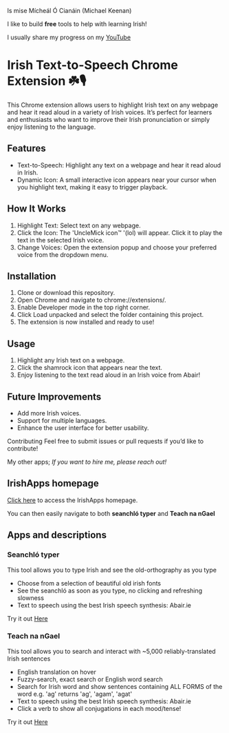 Is mise Mícheál Ó Cianáin (Michael Keenan)

I like to build **free** tools to help with learning Irish!

I usually share my progress on my [YouTube](https://www.youtube.com/@UncleMick)

# Irish Text-to-Speech Chrome Extension ☘️🎙️ #

This Chrome extension allows users to highlight Irish text on any webpage and hear it read aloud in a variety of Irish voices. It’s perfect for learners and enthusiasts who want to improve their Irish pronunciation or simply enjoy listening to the language.

## Features ##
- Text-to-Speech: Highlight any text on a webpage and hear it read aloud in Irish.
- Dynamic Icon: A small interactive icon appears near your cursor when you highlight text, making it easy to trigger playback.

## How It Works ##
1. Highlight Text: Select text on any webpage.
2. Click the Icon: The 'UncleMick icon™️ '(lol) will appear. Click it to play the text in the selected Irish voice.
3. Change Voices: Open the extension popup and choose your preferred voice from the dropdown menu.

## Installation ##
1. Clone or download this repository.
2. Open Chrome and navigate to chrome://extensions/.
3. Enable Developer mode in the top right corner.
4. Click Load unpacked and select the folder containing this project.
5. The extension is now installed and ready to use!

## Usage ##
1. Highlight any Irish text on a webpage.
2. Click the shamrock icon that appears near the text.
3. Enjoy listening to the text read aloud in an Irish voice from Abair!

## Future Improvements ##
- Add more Irish voices.
- Support for multiple languages.
- Enhance the user interface for better usability.

Contributing
Feel free to submit issues or pull requests if you’d like to contribute!

My other apps;
*If you want to hire me, please reach out!*

## IrishApps homepage

[Click here](https://mkeenan-kdb.github.io/IrishApps/) to access the IrishApps homepage. 

You can then easily navigate to both **seanchló typer** and **Teach na nGael**

## Apps and descriptions

### Seanchló typer
This tool allows you to type Irish and see the old-orthography as you type
-   Choose from a selection of beautiful old irish fonts
-   See the seanchló as soon as you type, no clicking and refreshing slowness
-   Text to speech using the best Irish speech synthesis: Abair.ie

Try it out [Here](https://mkeenan-kdb.github.io/seanchlo/)

### Teach na nGael
This tool allows you to search and interact with ~5,000 reliably-translated Irish sentences

-   English translation on hover
-    Fuzzy-search, exact search or English word search
-   Search for Irish word and show sentences containing ALL FORMS of the word e.g. 'ag' returns 'ag', 'agam', 'agat'
-   Text to speech using the best Irish speech synthesis: Abair.ie
-   Click a verb to show all conjugations in each mood/tense!

Try it out [Here](https://mkeenan-kdb.github.io/gaeilge_web_project/)
